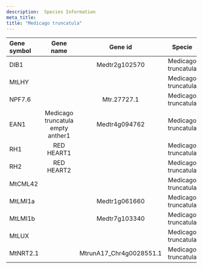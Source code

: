 ```yaml
---
description:  Species Information
meta_title:
title: "Medicago truncatula"
---
```

|Gene symbol |  Gene name | Gene id | Specie |
|:-------|:------:|:----:|:----:|
| DIB1 |  | Medtr2g102570 | Medicago truncatula |
| MtLHY |  |  | Medicago truncatula |
| NPF7.6 |  | Mtr.27727.1 | Medicago truncatula |
| EAN1 | Medicago truncatula empty anther1 | Medtr4g094762 | Medicago truncatula |
| RH1 | RED HEART1 |  | Medicago truncatula |
| RH2 | RED HEART2 |  | Medicago truncatula |
| MtCML42 |  |  | Medicago truncatula |
| MtLMI1a |  | Medtr1g061660 | Medicago truncatula |
| MtLMI1b |  |  Medtr7g103340 | Medicago truncatula |
| MtLUX |  |  | Medicago truncatula |
| MtNRT2.1 |  | MtrunA17_Chr4g0028551.1 | Medicago truncatula |
